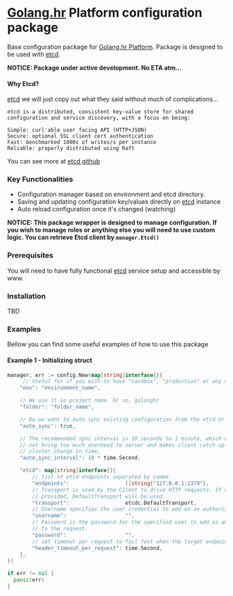 # [Golang.hr] Platform configuration package
Base configuration package for [Golang.hr Platform]. Package is designed to be used with [etcd].

**NOTICE: Package under active development. No ETA atm...**

#### Why Etcd?

[etcd] we will just copy out what they said without much of complications...

```
etcd is a distributed, consistent key-value store for shared configuration and service discovery, with a focus on being:

Simple: curl'able user facing API (HTTP+JSON)
Secure: optional SSL client cert authentication
Fast: benchmarked 1000s of writes/s per instance
Reliable: properly distributed using Raft
```

You can see more at  [etcd github]

### Key Functionalities
- Configuration manager based on environment and etcd directory.
- Saving and updating configuration key/values directly on [etcd] instance
- Auto reload configuration once it's changed (watching)

**NOTICE: This package wrapper is designed to manage configuration. If you wish
to manage roles or anything else you will need to use custom logic. You can retrieve
Etcd client by ```manager.Etcd()```**

### Prerequisites
You will need to have fully functional [etcd] service setup and accessible by www.

### Installation
TBD

### Examples
Bellow you can find some useful examples of how to use this package

#### Example 1 - Initializing struct

```go
manager, err := config.New(map[string]interface{}{
	 // Useful for if you wish to have "sandbox", "production" or any other
	"env": "environment_name",

	// We use it as project name. Or so, golanghr
	"folder": "folder_name",

	// Do we want to auto sync existing configuration from the etcd or not
	"auto_sync": true,

	// The recommended sync interval is 10 seconds to 1 minute, which does
	// not bring too much overhead to server and makes client catch up the
	// cluster change in time.
	"auto_sync_interval": 10 * time.Second,

	"etcd": map[string]interface{}{
		// list of etcd endpoints separated by comma
		"endpoints":                  []string{"127.0.0.1:2379"},
		// Transport is used by the Client to drive HTTP requests. If not
		// provided, DefaultTransport will be used.
		"transport":                  etcdc.DefaultTransport,
		// Username specifies the user credential to add as an authorization header
		"username":                   "",
		// Password is the password for the specified user to add as an authorization header
		// to the request.
		"password":                   "",
		// set timeout per request to fail fast when the target endpoint is unavailable
		"header_timeout_per_request": time.Second,
	},
})

if err != nil {
  panic(err)
}


```


[Golang.hr]: <https://github.com/golanghr>
[Golang.hr Platform]: <https://github.com/golanghr/platform>
[etcd]: <https://coreos.com/etcd/>
[etcd github]: <https://github.com/coreos/etcd>
